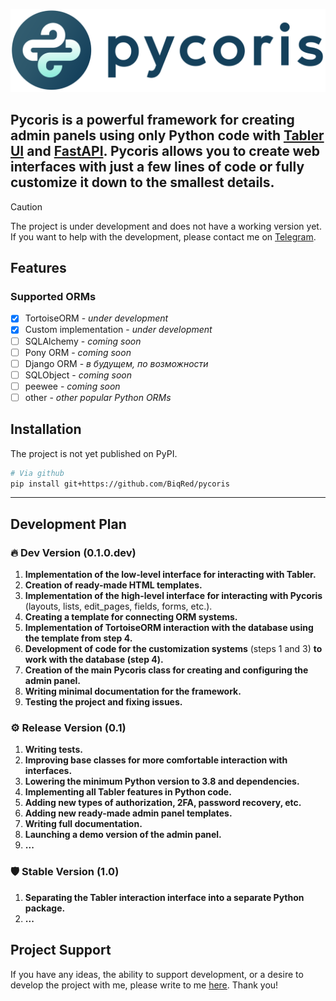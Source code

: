 ![Logo](https://github.com/biqred/pycoris/raw/main/assets/logo2.svg)

**Pycoris** is a powerful framework for creating admin panels using only Python code with [Tabler UI](https://tabler.io/) and [FastAPI](https://fastapi.tiangolo.com/). Pycoris allows you to create web interfaces with just a few lines of code or fully customize it down to the smallest details.
---

> [!CAUTION]
> The project is under development and does not have a working version yet. If you want to help with the development, please contact me on [Telegram](https://t.me/biqred).

## Features

### Supported ORMs
- [x] TortoiseORM - *under development*
- [x] Custom implementation - *under development*
- [ ] SQLAlchemy - *coming soon*
- [ ] Pony ORM - *coming soon*
- [ ] Django ORM - *в будущем, по возможности*
- [ ] SQLObject - *coming soon*
- [ ] peewee - *coming soon*
- [ ] other - *other popular Python ORMs*

## Installation
The project is not yet published on PyPI.
```bash
# Via github
pip install git+https://github.com/BiqRed/pycoris
```

---

## Development Plan
### :fire: Dev Version (0.1.0.dev)
1. **Implementation of the low-level interface for interacting with Tabler.**
2. **Creation of ready-made HTML templates.**
3. **Implementation of the high-level interface for interacting with Pycoris** (layouts, lists, edit_pages, fields, forms, etc.).
4. **Creating a template for connecting ORM systems.**
5. **Implementation of TortoiseORM interaction with the database using the template from step 4.**
6. **Development of code for the customization systems** (steps 1 and 3) **to work with the database **(step 4)**.**
7. **Creation of the main Pycoris class for creating and configuring the admin panel.**
8. **Writing minimal documentation for the framework.**
9. **Testing the project and fixing issues.**
### :gear: Release Version (0.1)
1. **Writing tests.**
2. **Improving base classes for more comfortable interaction with interfaces.**
3. **Lowering the minimum Python version to 3.8 and dependencies.**
4. **Implementing all Tabler features in Python code.**
5. **Adding new types of authorization, 2FA, password recovery, etc.**
6. **Adding new ready-made admin panel templates.**
7. **Writing full documentation.**
8. **Launching a demo version of the admin panel.**
9. **...**
### :shield: Stable Version (1.0)
1. **Separating the Tabler interaction interface into a separate Python package.**
2. **...**

## Project Support

If you have any ideas, the ability to support development, or a desire to develop the project with me, please write to me [here](https://t.me/biqred). Thank you!
